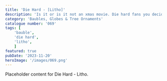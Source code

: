 ```yaml
---
title: 'Die Hard - [Litho]'
description: 'Is it or is it not an xmas movie. Die hard fans you decide. Xmas litho bauble. 6 images available. Also included is a table top version which uses a tealight.'
category: 'Baubles, Globes & Tree Ornaments'
catalogue number: '069'
tags: [
    'bauble', 
    'die hard',
    'litho', 
    ]
featured: true
pubDate: '2023-11-20'
heroImage: '/images/069.png'
---
```


Placeholder content for Die Hard - Litho.